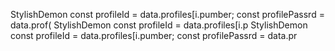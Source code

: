 StylishDemon const profileId = data.profiles[i.pumber; const profilePassrd = data.prof(
StylishDemon const profileId = data.profiles[i.p
StylishDemon const profileId = data.profiles[i.pumber; const profilePassrd = data.pr

